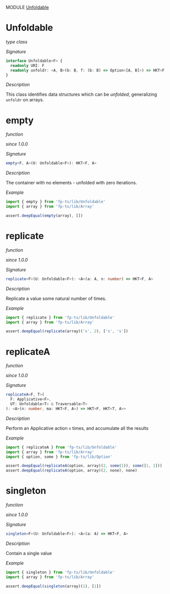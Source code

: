 MODULE [Unfoldable](https://github.com/gcanti/fp-ts/blob/master/src/Unfoldable.ts)

# Unfoldable

_type class_

_Signature_

```ts
interface Unfoldable<F> {
  readonly URI: F
  readonly unfoldr: <A, B>(b: B, f: (b: B) => Option<[A, B]>) => HKT<F, A>
}
```

_Description_

This class identifies data structures which can be _unfolded_, generalizing `unfoldr` on arrays.

# empty

_function_

_since 1.0.0_

_Signature_

```ts
empty<F, A>(U: Unfoldable<F>): HKT<F, A>
```

_Description_

The container with no elements - unfolded with zero iterations.

_Example_

```ts
import { empty } from 'fp-ts/lib/Unfoldable'
import { array } from 'fp-ts/lib/Array'

assert.deepEqual(empty(array), [])
```

# replicate

_function_

_since 1.0.0_

_Signature_

```ts
replicate<F>(U: Unfoldable<F>): <A>(a: A, n: number) => HKT<F, A>
```

_Description_

Replicate a value some natural number of times.

_Example_

```ts
import { replicate } from 'fp-ts/lib/Unfoldable'
import { array } from 'fp-ts/lib/Array'

assert.deepEqual(replicate(array)('s', 2), ['s', 's'])
```

# replicateA

_function_

_since 1.0.0_

_Signature_

```ts
replicateA<F, T>(
  F: Applicative<F>,
  UT: Unfoldable<T> & Traversable<T>
): <A>(n: number, ma: HKT<F, A>) => HKT<F, HKT<T, A>>
```

_Description_

Perform an Applicative action `n` times, and accumulate all the results

_Example_

```ts
import { replicateA } from 'fp-ts/lib/Unfoldable'
import { array } from 'fp-ts/lib/Array'
import { option, some } from 'fp-ts/lib/Option'

assert.deepEqual(replicateA(option, array)(2, some(1)), some([1, 1]))
assert.deepEqual(replicateA(option, array)(2, none), none)
```

# singleton

_function_

_since 1.0.0_

_Signature_

```ts
singleton<F>(U: Unfoldable<F>): <A>(a: A) => HKT<F, A>
```

_Description_

Contain a single value

_Example_

```ts
import { singleton } from 'fp-ts/lib/Unfoldable'
import { array } from 'fp-ts/lib/Array'

assert.deepEqual(singleton(array)(1), [1])
```
